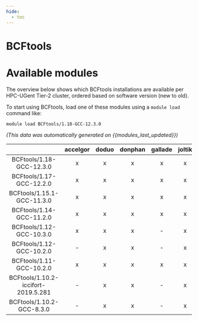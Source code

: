```yaml
---
hide:
  - toc
---
```


BCFtools
========

# Available modules


The overview below shows which BCFtools installations are available per HPC-UGent Tier-2 cluster, ordered based on software version (new to old).

To start using BCFtools, load one of these modules using a `module load` command like:

```shell
module load BCFtools/1.18-GCC-12.3.0
```

*(This data was automatically generated on {{modules_last_updated}})*  

| |accelgor|doduo|donphan|gallade|joltik|shinx|skitty|
| :---: | :---: | :---: | :---: | :---: | :---: | :---: | :---: |
|BCFtools/1.18-GCC-12.3.0|x|x|x|x|x|x|x|
|BCFtools/1.17-GCC-12.2.0|x|x|x|x|x|x|-|
|BCFtools/1.15.1-GCC-11.3.0|x|x|x|x|x|-|-|
|BCFtools/1.14-GCC-11.2.0|x|x|x|x|x|-|-|
|BCFtools/1.12-GCC-10.3.0|x|x|x|-|x|-|-|
|BCFtools/1.12-GCC-10.2.0|-|x|x|-|x|-|-|
|BCFtools/1.11-GCC-10.2.0|x|x|x|x|x|-|-|
|BCFtools/1.10.2-iccifort-2019.5.281|-|x|x|-|x|-|-|
|BCFtools/1.10.2-GCC-8.3.0|-|x|x|-|x|-|-|
